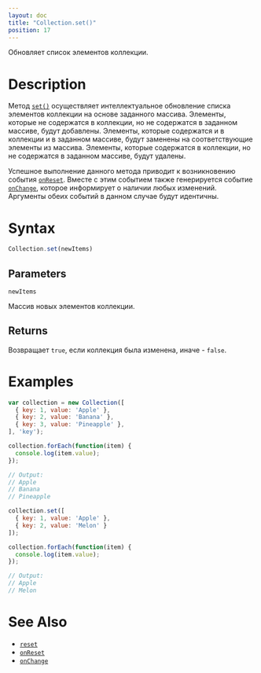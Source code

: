 ```yaml
---
layout: doc
title: "Collection.set()"
position: 17
---
```


Обновляет список элементов коллекции.

# Description

Метод [`set()`](../Collection.set/) осуществляет интеллектуальное обновление списка элементов
коллекции на основе заданного массива. Элементы, которые не содержатся в коллекции, но не содержатся
в заданном массиве, будут добавлены. Элементы, которые содержатся и в коллекции и в заданном массиве,
будут заменены на соответствующие элементы из массива. Элементы, которые содержатся в коллекции, но
не содержатся в заданном массиве, будут удалены.

Успешное выполнение данного метода приводит к возникновению события [`onReset`](../Collection.onReset/).
Вместе с этим событием также генерируется событие [`onChange`](../Collection.onChange/), которое
информирует о наличии любых изменений. Аргументы обеих событий в данном случае будут идентичны.

# Syntax

```js
Collection.set(newItems)
```

## Parameters

`newItems`

Массив новых элементов коллекции.

## Returns

Возвращает `true`, если коллекция была изменена, иначе - `false`.

# Examples

```js
var collection = new Collection([
  { key: 1, value: 'Apple' },
  { key: 2, value: 'Banana' },
  { key: 3, value: 'Pineapple' },
], 'key');

collection.forEach(function(item) {
  console.log(item.value);
});

// Output:
// Apple
// Banana
// Pineapple

collection.set([
  { key: 1, value: 'Apple' },
  { key: 2, value: 'Melon' }
]);

collection.forEach(function(item) {
  console.log(item.value);
});

// Output:
// Apple
// Melon
```

# See Also

* [`reset`](../Collection.reset/)
* [`onReset`](../Collection.onReset/)
* [`onChange`](../Collection.onChange/)
